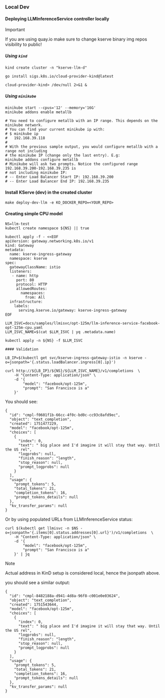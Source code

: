 ### Local Dev

#### Deploying LLMInferenceService controller locally

> [!IMPORTANT]
> If you are using quay.io make sure to change kserve binary img repos visibility to public!

##### Using `kind`

```shell
kind create cluster -n "kserve-llm-d"

go install sigs.k8s.io/cloud-provider-kind@latest

cloud-provider-kind> /dev/null 2>&1 &
```

##### Using `minikube`

```shell
minikube start --cpus='12' --memory='16G'
minikube addons enable metallb

# You need to configure metallb with an IP range. This depends on the minikube network.
# You can find your current minikube ip with:
# $ minikube ip
#   192.168.39.118
#
# With the previous sample output, you would configure metallb with a range not including
# the minikube IP (change only the last entry). E.g:
minikube addons configure metallb
# Minikube will ask two prompts. Notice the configured range 192.168.39.200-192.168.39.235 is
# not including minikube IP:
# -- Enter Load Balancer Start IP: 192.168.39.200
# -- Enter Load Balancer End IP: 192.168.39.235
```

#### Install KServe (dev) in the created cluster

```shell
make deploy-dev-llm -e KO_DOCKER_REPO=<YOUR_REPO>
```

#### Creating simple CPU model

```shell
NS=llm-test
kubectl create namespace ${NS} || true

kubectl apply -f - <<EOF
apiVersion: gateway.networking.k8s.io/v1
kind: Gateway
metadata:
  name: kserve-ingress-gateway
  namespace: kserve
spec:
  gatewayClassName: istio
  listeners:
   - name: http
     port: 80
     protocol: HTTP
     allowedRoutes:
       namespaces:
         from: All
  infrastructure:
    labels:
      serving.kserve.io/gateway: kserve-ingress-gateway
EOF

LLM_ISVC=docs/samples/llmisvc/opt-125m/llm-inference-service-facebook-opt-125m-cpu.yaml
LLM_ISVC_NAME=$(cat $LLM_ISVC | yq .metadata.name)

kubectl apply -n ${NS} -f $LLM_ISVC

#### Validation

LB_IP=$(kubectl get svc/kserve-ingress-gateway-istio -n kserve -o=jsonpath='{.status.loadBalancer.ingress[0].ip}')

curl http://${LB_IP}/${NS}/${LLM_ISVC_NAME}/v1/completions  \
    -H "Content-Type: application/json" \
    -d '{
        "model": "facebook/opt-125m",
        "prompt": "San Francisco is a"
    }'
```

You should see:

```shell
{
  "id": "cmpl-f0601f1b-66cc-4f0c-bd0c-cc93c8afd9ec",
  "object": "text_completion",
  "created": 1751477229,
  "model": "facebook/opt-125m",
  "choices": [
    {
      "index": 0,
      "text": " big place and I'd imagine it will stay that way. Until the US rel",
      "logprobs": null,
      "finish_reason": "length",
      "stop_reason": null,
      "prompt_logprobs": null
    }
  ],
  "usage": {
    "prompt_tokens": 5,
    "total_tokens": 21,
    "completion_tokens": 16,
    "prompt_tokens_details": null
  },
  "kv_transfer_params": null
}
```

Or by using populated URLs from LLMInferenceService status:

```shell
curl $(kubectl get llmisvc -n $NS -o=jsonpath='{.items[0].status.addresses[0].url}')/v1/completions  \
    -H "Content-Type: application/json" \
    -d '{
        "model": "facebook/opt-125m",
        "prompt": "San Francisco is a"
    }' | jq
```

> [!NOTE]
> Actual address in KinD setup is considered local, hence the jsonpath above.

you should see a similar output:

```shell
{
  "id": "cmpl-8482188a-d941-4d8a-96f8-c001e0e03624",
  "object": "text_completion",
  "created": 1751543644,
  "model": "facebook/opt-125m",
  "choices": [
    {
      "index": 0,
      "text": " big place and I'd imagine it will stay that way. Until the US rel",
      "logprobs": null,
      "finish_reason": "length",
      "stop_reason": null,
      "prompt_logprobs": null
    }
  ],
  "usage": {
    "prompt_tokens": 5,
    "total_tokens": 21,
    "completion_tokens": 16,
    "prompt_tokens_details": null
  },
  "kv_transfer_params": null
}
```
